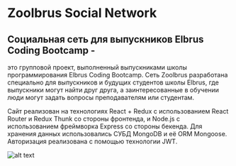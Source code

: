 # Zoolbrus Social Network 

## Социальная сеть для выпускников Elbrus Coding Bootcamp - 

это групповой проект, выполненный выпускниками школы программирования Elbrus Coding Bootcamp. Сеть Zoolbrus разработана специально для выпускников и будущих студентов школы Elbrus, где выпускники могут найти друг друга, а заинтересованные в обучении люди могут задать вопросы преподавателям или студентам. 

Сайт реализован на технологиях React + Redux с использованием React Router и Redux Thunk со стороны фронтенда, и Node.js с использованием фреймворка Express со стороны бекенда. Для хранения данных использовались СУБД MongoDB и её ORM Mongoose. Авторизация реализована с помощью технологии JWT.

![alt text](https://ibb.co/SmC7bvx)
